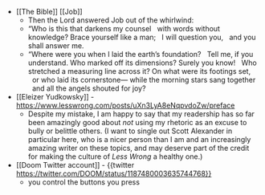 - [[The Bible]] [[Job]]
	- Then the Lord answered Job out of the whirlwind:
	- “Who is this that darkens my counsel
	    with words without knowledge?
	  Brace yourself like a man;
	    I will question you,
	    and you shall answer me.
	- “Where were you when I laid the earth’s foundation?
	    Tell me, if you understand.
	  Who marked off its dimensions? Surely you know!
	    Who stretched a measuring line across it?
	  On what were its footings set,
	    or who laid its cornerstone—
	  while the morning stars sang together
	    and all the angels shouted for joy?
- [[Eleizer Yudkowsky]] - https://www.lesswrong.com/posts/uXn3LyA8eNqpvdoZw/preface
	- Despite my mistake, I am happy to say that my readership has so far been amazingly good about *not* using my rhetoric as an excuse to bully or belittle others. (I want to single out Scott Alexander in particular here, who is a nicer person than I am and an increasingly amazing writer on these topics, and may deserve part of the credit for making the culture of *Less Wrong* a healthy one.)
- [[Doom Twitter account]] - {{twitter https://twitter.com/DOOM/status/1187480003635744768}}
	- you control the buttons you press